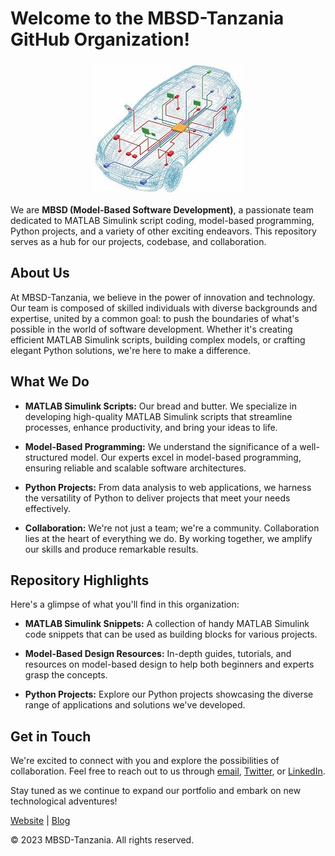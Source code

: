 # Welcome to the MBSD-Tanzania GitHub Organization!

<p align="center"> <img src="./images/images.jpg"> </p>

We are **MBSD (Model-Based Software Development)**, a passionate team dedicated to MATLAB Simulink script coding, model-based programming, Python projects, and a variety of other exciting endeavors. This repository serves as a hub for our projects, codebase, and collaboration.

## About Us

At MBSD-Tanzania, we believe in the power of innovation and technology. Our team is composed of skilled individuals with diverse backgrounds and expertise, united by a common goal: to push the boundaries of what's possible in the world of software development. Whether it's creating efficient MATLAB Simulink scripts, building complex models, or crafting elegant Python solutions, we're here to make a difference.

## What We Do

- **MATLAB Simulink Scripts:** Our bread and butter. We specialize in developing high-quality MATLAB Simulink scripts that streamline processes, enhance productivity, and bring your ideas to life.

- **Model-Based Programming:** We understand the significance of a well-structured model. Our experts excel in model-based programming, ensuring reliable and scalable software architectures.

- **Python Projects:** From data analysis to web applications, we harness the versatility of Python to deliver projects that meet your needs effectively.

- **Collaboration:** We're not just a team; we're a community. Collaboration lies at the heart of everything we do. By working together, we amplify our skills and produce remarkable results.

## Repository Highlights

Here's a glimpse of what you'll find in this organization:

- **MATLAB Simulink Snippets:** A collection of handy MATLAB Simulink code snippets that can be used as building blocks for various projects.

- **Model-Based Design Resources:** In-depth guides, tutorials, and resources on model-based design to help both beginners and experts grasp the concepts.

- **Python Projects:** Explore our Python projects showcasing the diverse range of applications and solutions we've developed.

## Get in Touch

We're excited to connect with you and explore the possibilities of collaboration. Feel free to reach out to us through [email](mailto:info@mbsd-tanzania.com), [Twitter](https://twitter.com/MBSD_TZ), or [LinkedIn](https://www.linkedin.com/company/mbsd-tanzania).

Stay tuned as we continue to expand our portfolio and embark on new technological adventures!

[Website](https://www.mbsd-tanzania.com) | [Blog](https://blog.mbsd-tanzania.com)

&copy; 2023 MBSD-Tanzania. All rights reserved.
